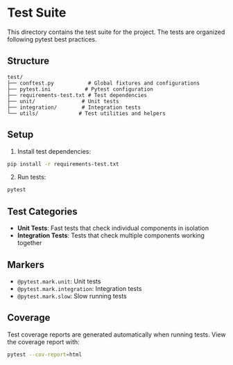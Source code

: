 # Test Suite

This directory contains the test suite for the project. The tests are organized following pytest best practices.

## Structure

```
test/
├── conftest.py           # Global fixtures and configurations
├── pytest.ini           # Pytest configuration
├── requirements-test.txt # Test dependencies
├── unit/               # Unit tests
├── integration/        # Integration tests
└── utils/             # Test utilities and helpers
```

## Setup

1. Install test dependencies:
```bash
pip install -r requirements-test.txt
```

2. Run tests:
```bash
pytest
```

## Test Categories

- **Unit Tests**: Fast tests that check individual components in isolation
- **Integration Tests**: Tests that check multiple components working together

## Markers

- `@pytest.mark.unit`: Unit tests
- `@pytest.mark.integration`: Integration tests
- `@pytest.mark.slow`: Slow running tests

## Coverage

Test coverage reports are generated automatically when running tests. View the coverage report with:
```bash
pytest --cov-report=html
```
